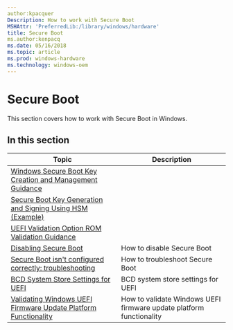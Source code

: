 ```yaml
---
author:kpacquer
Description: How to work with Secure Boot 
MSHAttr: 'PreferredLib:/library/windows/hardware'
title: Secure Boot
ms.author:kenpacq
ms.date: 05/16/2018
ms.topic: article
ms.prod: windows-hardware
ms.technology: windows-oem
---
```


# Secure Boot

This section covers how to work with Secure Boot in Windows.

## In this section

| Topic | Description |
|  --- | ---  |
| [Windows Secure Boot Key Creation and Management Guidance](windows-secure-boot-key-creation-and-management-guidance.md) |
| [Secure Boot Key Generation and Signing Using HSM (Example)](secure-boot-key-generation-and-signing-using-hsm--example.md) |
| [UEFI Validation Option ROM Validation Guidance](uefi-validation-option-rom-validation-guidance.md) |
| [Disabling Secure Boot](disabling-secure-boot.md) | How to disable Secure Boot |
| [Secure Boot isn't configured correctly: troubleshooting](secure-boot-isnt-configured-correctly-troubleshooting.md) | How to troubleshoot Secure Boot |
| [BCD System Store Settings for UEFI](bcd-system-store-settings-for-uefi.md) | BCD system store settings for UEFI |
| [Validating Windows UEFI Firmware Update Platform Functionality](validating-windows-uefi-firmware-update-platform-functionality.md) | How to validate Windows UEFI firmware update platform functionality |
